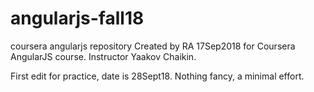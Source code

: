 # angularjs-fall18
coursera angularjs repository
Created by RA 17Sep2018 for Coursera AngularJS course.  Instructor Yaakov Chaikin.

First edit for practice, date is 28Sept18.
Nothing fancy, a minimal effort.
